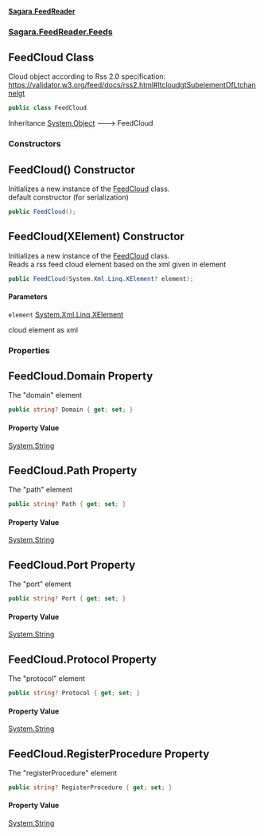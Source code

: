 #### [Sagara.FeedReader](index.md 'index')
### [Sagara.FeedReader.Feeds](index.md#Sagara.FeedReader.Feeds 'Sagara.FeedReader.Feeds')

## FeedCloud Class

Cloud object according to Rss 2.0 specification: https://validator.w3.org/feed/docs/rss2.html#ltcloudgtSubelementOfLtchannelgt

```csharp
public class FeedCloud
```

Inheritance [System.Object](https://docs.microsoft.com/en-us/dotnet/api/System.Object 'System.Object') &#129106; FeedCloud
### Constructors

<a name='Sagara.FeedReader.Feeds.FeedCloud.FeedCloud()'></a>

## FeedCloud() Constructor

Initializes a new instance of the [FeedCloud](Sagara.FeedReader.Feeds.FeedCloud.md 'Sagara.FeedReader.Feeds.FeedCloud') class.  
default constructor (for serialization)

```csharp
public FeedCloud();
```

<a name='Sagara.FeedReader.Feeds.FeedCloud.FeedCloud(System.Xml.Linq.XElement)'></a>

## FeedCloud(XElement) Constructor

Initializes a new instance of the [FeedCloud](Sagara.FeedReader.Feeds.FeedCloud.md 'Sagara.FeedReader.Feeds.FeedCloud') class.  
Reads a rss feed cloud element based on the xml given in element

```csharp
public FeedCloud(System.Xml.Linq.XElement? element);
```
#### Parameters

<a name='Sagara.FeedReader.Feeds.FeedCloud.FeedCloud(System.Xml.Linq.XElement).element'></a>

`element` [System.Xml.Linq.XElement](https://docs.microsoft.com/en-us/dotnet/api/System.Xml.Linq.XElement 'System.Xml.Linq.XElement')

cloud element as xml
### Properties

<a name='Sagara.FeedReader.Feeds.FeedCloud.Domain'></a>

## FeedCloud.Domain Property

The "domain" element

```csharp
public string? Domain { get; set; }
```

#### Property Value
[System.String](https://docs.microsoft.com/en-us/dotnet/api/System.String 'System.String')

<a name='Sagara.FeedReader.Feeds.FeedCloud.Path'></a>

## FeedCloud.Path Property

The "path" element

```csharp
public string? Path { get; set; }
```

#### Property Value
[System.String](https://docs.microsoft.com/en-us/dotnet/api/System.String 'System.String')

<a name='Sagara.FeedReader.Feeds.FeedCloud.Port'></a>

## FeedCloud.Port Property

The "port" element

```csharp
public string? Port { get; set; }
```

#### Property Value
[System.String](https://docs.microsoft.com/en-us/dotnet/api/System.String 'System.String')

<a name='Sagara.FeedReader.Feeds.FeedCloud.Protocol'></a>

## FeedCloud.Protocol Property

The "protocol" element

```csharp
public string? Protocol { get; set; }
```

#### Property Value
[System.String](https://docs.microsoft.com/en-us/dotnet/api/System.String 'System.String')

<a name='Sagara.FeedReader.Feeds.FeedCloud.RegisterProcedure'></a>

## FeedCloud.RegisterProcedure Property

The "registerProcedure" element

```csharp
public string? RegisterProcedure { get; set; }
```

#### Property Value
[System.String](https://docs.microsoft.com/en-us/dotnet/api/System.String 'System.String')